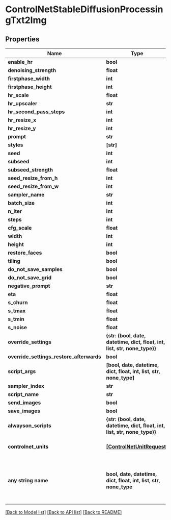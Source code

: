 # ControlNetStableDiffusionProcessingTxt2Img


## Properties
Name | Type | Description | Notes
------------ | ------------- | ------------- | -------------
**enable_hr** | **bool** |  | [optional]  if omitted the server will use the default value of False
**denoising_strength** | **float** |  | [optional]  if omitted the server will use the default value of 0
**firstphase_width** | **int** |  | [optional]  if omitted the server will use the default value of 0
**firstphase_height** | **int** |  | [optional]  if omitted the server will use the default value of 0
**hr_scale** | **float** |  | [optional]  if omitted the server will use the default value of 2.0
**hr_upscaler** | **str** |  | [optional] 
**hr_second_pass_steps** | **int** |  | [optional]  if omitted the server will use the default value of 0
**hr_resize_x** | **int** |  | [optional]  if omitted the server will use the default value of 0
**hr_resize_y** | **int** |  | [optional]  if omitted the server will use the default value of 0
**prompt** | **str** |  | [optional]  if omitted the server will use the default value of ""
**styles** | **[str]** |  | [optional] 
**seed** | **int** |  | [optional]  if omitted the server will use the default value of -1
**subseed** | **int** |  | [optional]  if omitted the server will use the default value of -1
**subseed_strength** | **float** |  | [optional]  if omitted the server will use the default value of 0
**seed_resize_from_h** | **int** |  | [optional]  if omitted the server will use the default value of -1
**seed_resize_from_w** | **int** |  | [optional]  if omitted the server will use the default value of -1
**sampler_name** | **str** |  | [optional] 
**batch_size** | **int** |  | [optional]  if omitted the server will use the default value of 1
**n_iter** | **int** |  | [optional]  if omitted the server will use the default value of 1
**steps** | **int** |  | [optional]  if omitted the server will use the default value of 50
**cfg_scale** | **float** |  | [optional]  if omitted the server will use the default value of 7.0
**width** | **int** |  | [optional]  if omitted the server will use the default value of 512
**height** | **int** |  | [optional]  if omitted the server will use the default value of 512
**restore_faces** | **bool** |  | [optional]  if omitted the server will use the default value of False
**tiling** | **bool** |  | [optional]  if omitted the server will use the default value of False
**do_not_save_samples** | **bool** |  | [optional]  if omitted the server will use the default value of False
**do_not_save_grid** | **bool** |  | [optional]  if omitted the server will use the default value of False
**negative_prompt** | **str** |  | [optional] 
**eta** | **float** |  | [optional] 
**s_churn** | **float** |  | [optional]  if omitted the server will use the default value of 0.0
**s_tmax** | **float** |  | [optional] 
**s_tmin** | **float** |  | [optional]  if omitted the server will use the default value of 0.0
**s_noise** | **float** |  | [optional]  if omitted the server will use the default value of 1.0
**override_settings** | **{str: (bool, date, datetime, dict, float, int, list, str, none_type)}** |  | [optional] 
**override_settings_restore_afterwards** | **bool** |  | [optional]  if omitted the server will use the default value of True
**script_args** | **[bool, date, datetime, dict, float, int, list, str, none_type]** |  | [optional]  if omitted the server will use the default value of []
**sampler_index** | **str** |  | [optional]  if omitted the server will use the default value of "Euler"
**script_name** | **str** |  | [optional] 
**send_images** | **bool** |  | [optional]  if omitted the server will use the default value of True
**save_images** | **bool** |  | [optional]  if omitted the server will use the default value of False
**alwayson_scripts** | **{str: (bool, date, datetime, dict, float, int, list, str, none_type)}** |  | [optional]  if omitted the server will use the default value of {}
**controlnet_units** | [**[ControlNetUnitRequest]**](ControlNetUnitRequest.md) | ControlNet Processing Units | [optional]  if omitted the server will use the default value of [{"input_image":"","mask":"","module":"none","model":"None","weight":1.0,"resize_mode":"Crop and Resize","lowvram":false,"processor_res":64,"threshold_a":64,"threshold_b":64,"guidance":1.0,"guidance_start":0.0,"guidance_end":1.0,"guessmode":true,"pixel_perfect":false}]
**any string name** | **bool, date, datetime, dict, float, int, list, str, none_type** | any string name can be used but the value must be the correct type | [optional]

[[Back to Model list]](../README.md#documentation-for-models) [[Back to API list]](../README.md#documentation-for-api-endpoints) [[Back to README]](../README.md)


